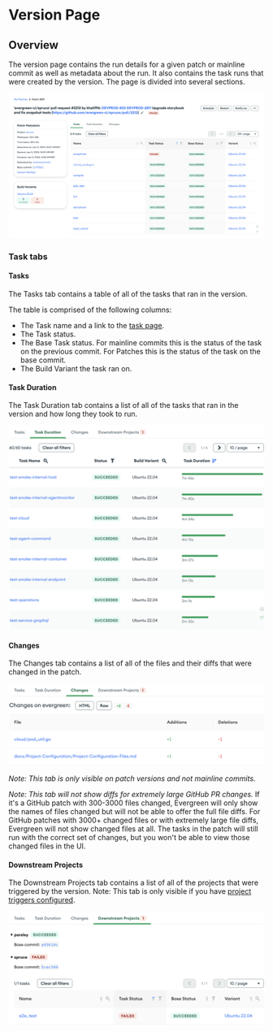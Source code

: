 # Version Page

## Overview

The version page contains the run details for a given patch or mainline commit as well as metadata about the run. It also contains the task runs that were created by the version. The page is divided into several sections.

![Version Page](../images/version_page.png)

### Task tabs

#### Tasks

The Tasks tab contains a table of all of the tasks that ran in the version.

The table is comprised of the following columns:

- The Task name and a link to the [task page](Task).
- The Task status.
- The Base Task status. For mainline commits this is the status of the task on the previous commit. For Patches this is the status of the task on the base commit.
- The Build Variant the task ran on.

#### Task Duration

The Task Duration tab contains a list of all of the tasks that ran in the version and how long they took to run.

![Task Duration table](../images/task_duration.png)

#### Changes

The Changes tab contains a list of all of the files and their diffs that were changed in the patch.

![Changes table](../images/changes_table.png)

_Note: This tab is only visible on patch versions and not mainline commits._

_Note: This tab will not show diffs for extremely large GitHub PR changes._ If it's a GitHub patch with 300-3000 files
changed, Evergreen will only show the names of files changed but will not be able to offer the full file diffs. For
GitHub patches with 3000+ changed files or with extremely large file diffs, Evergreen will not show changed files at
all. The tasks in the patch will still run with the correct set of changes, but you won't be able to view those changed
files in the UI.

#### Downstream Projects

The Downstream Projects tab contains a list of all of the projects that were triggered by the version. Note: This tab is only visible if you have [project triggers configured](../Project-Configuration/Project-and-Distro-Settings#project-triggers).

![Downstream Projects table](../images/downstream_projects.png)
